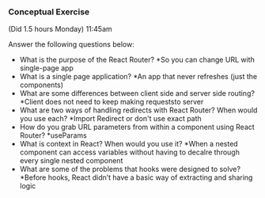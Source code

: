 ### Conceptual Exercise
(Did 1.5 hours Monday)
11:45am

Answer the following questions below:

- What is the purpose of the React Router?
*So you can change URL with single-page app
- What is a single page application?
*An app that never refreshes (just the components)
- What are some differences between client side and server side routing?
*Client does not need to keep making requeststo server
- What are two ways of handling redirects with React Router? When would you use each?
*Import Redirect or don't use exact path
- How do you grab URL parameters from within a component using React Router?
*useParams
- What is context in React? When would you use it?
*When a nested component can access variables without having to decalre through every single nested component
- What are some of the problems that hooks were designed to solve?
*Before hooks, React didn’t have a basic way of extracting and sharing logic